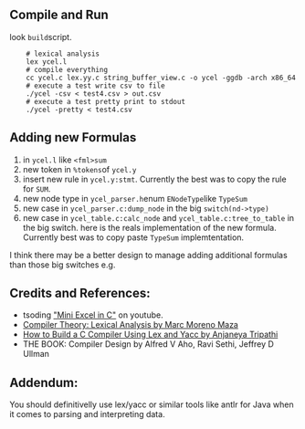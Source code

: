 Compile and Run
---------------

look ``build``script.

```console 
    # lexical analysis
    lex ycel.l
    # compile everything 
    cc ycel.c lex.yy.c string_buffer_view.c -o ycel -ggdb -arch x86_64
    # execute a test write csv to file
    ./ycel -csv < test4.csv > out.csv
    # execute a test pretty print to stdout
    ./ycel -pretty < test4.csv
```

Adding new Formulas
-------------------

1. in ``ycel.l`` like ``<fml>sum``
2. new token in ``%tokens``of ``ycel.y``
3. insert new rule in ``ycel.y:stmt``. Currently the best was to copy the rule for ``SUM``.
4. new node type in ``ycel_parser.h``enum ``ENodeType``like ``TypeSum``
5. new case in ``ycel_parser.c:dump_node`` in the big ``switch(nd->type)`` 
6. new case in ``ycel_table.c:calc_node`` and ``ycel_table.c:tree_to_table`` in the big switch. here is the reals implementation of the new formula. Currently best was to copy paste ``TypeSum`` implemtentation.

I think there may be a better design to manage adding additional formulas than those big switches e.g.


Credits and References:
-----------------------

+ tsoding ["Mini Excel in C"](https://www.youtube.com/watch?v=HCAgvKQDJng) on youtube.
+ [Compiler Theory: Lexical Analysis by Marc Moreno Maza](https://www.csd.uwo.ca/~mmorenom/CS447/Lectures/Lexical.html/Lexical.html)
+ [How to Build a C Compiler Using Lex and Yacc by Anjaneya Tripathi](https://medium.com/codex/building-a-c-compiler-using-lex-and-yacc-446262056aaa)
+ THE BOOK: Compiler Design by Alfred V Aho, Ravi Sethi, Jeffrey D Ullman

Addendum:
---------

You should definitivelly use lex/yacc or similar tools like antlr for Java when it comes to parsing and interpreting data.